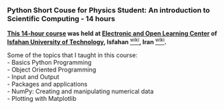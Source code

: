 <H3>Python Short Couse for Physics Student: An introduction to Scientific Computing - 14 hours</H3>
<p><strong><a href="http://mojtabakhodadadi.physics.iut.ac.ir/content/python-short-couse-physics-student-introduction-scientific-computing-14-hours">This 14-hour course</a> was held at <a href="http://eeoec.iut.ac.ir/">Electronic and Open Learning Center</a> of <a href="http://iut.ac.ir/">Isfahan University of Technology</a>, Isfahan </strong><a href="http://en.wikipedia.org/wiki/Isfahan"><sup>wiki</sup></a><strong>, Iran </strong><a href="http://en.wikipedia.org/wiki/Iran"><sup>wiki</sup></a><strong>.</strong></p>
<p class="rteindent1"><span class="hps">Some of the</span> <span class="hps">topics that</span> <span class="hps">I</span> taught <span class="hps">in</span> this <span class="hps">course: </span><br />
- Basics Python Programming<br />
- Object Oriented Programming<br />
- Input and Output<br />
- Packages and applications<br />
- NumPy: Creating and manipulating numerical data<br />
- Plotting with Matplotlib</p>
